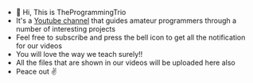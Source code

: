 - 👋 Hi, This is TheProgrammingTrio
- It's a [Youtube channel](https://www.youtube.com/channel/UCFIM9lOA3gBmBN2CvWnhRBw/) that guides amateur programmers through a number of interesting projects
- Feel free to subscribe and press the bell icon to get all the notification for our videos
- You will love the way we teach surely!!
- All the files that are shown in our videos will be uploaded here also
- Peace out ✌️

<!---
TheProgrammingTrio/TheProgrammingTrio is a ✨ special ✨ repository because its `README.md` (this file) appears on your GitHub profile.
You can click the Preview link to take a look at your changes.
--->

